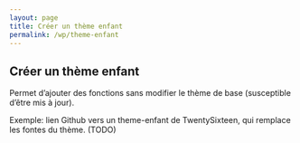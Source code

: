 ```yaml
---
layout: page
title: Créer un thème enfant
permalink: /wp/theme-enfant
---
```


Créer un thème enfant
---

Permet d’ajouter des fonctions sans modifier le thème de base (susceptible d’être mis à jour).

Exemple: lien Github vers un theme-enfant de TwentySixteen, qui remplace les fontes du thème. (TODO)

